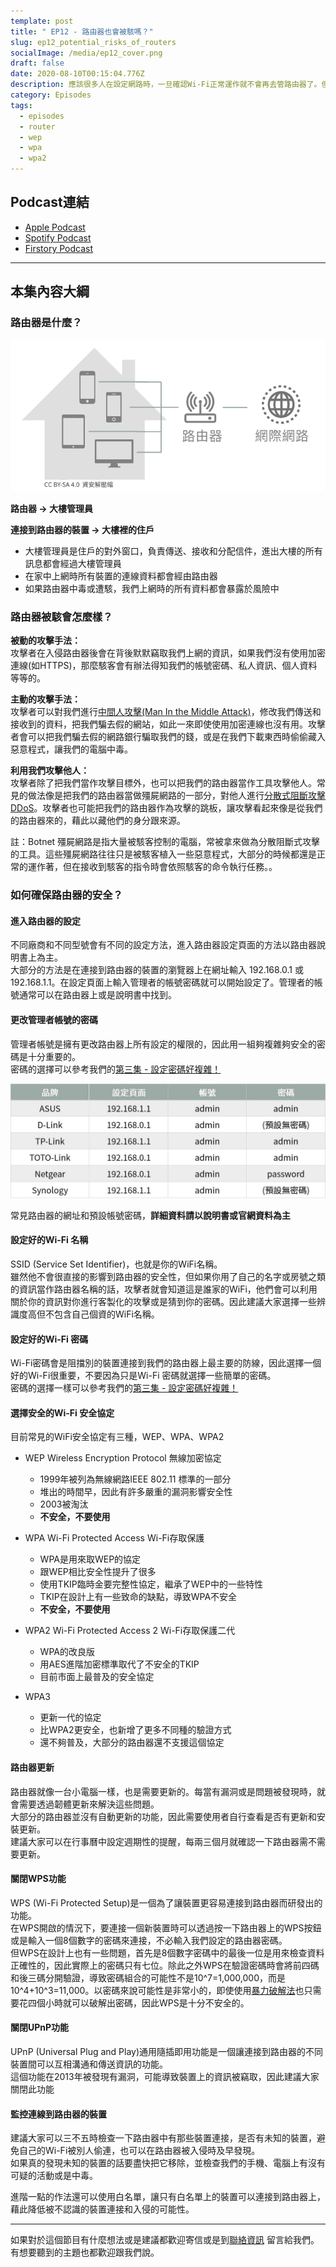 ```yaml
---
template: post
title: " EP12 - 路由器也會被駭嗎？"
slug: ep12_potential_risks_of_routers
socialImage: /media/ep12_cover.png
draft: false
date: 2020-08-10T00:15:04.776Z
description: 應該很多人在設定網路時，一旦確認Wi-Fi正常運作就不會再去管路由器了。但你有沒有想過，連線上網時都會經過的路由器，做為你的對外窗口，就這樣放著真的沒關係嗎？
category: Episodes
tags:
  - episodes
  - router
  - wep
  - wpa
  - wpa2
---
```

## Podcast連結

* [Apple Podcast](https://podcasts.apple.com/tw/podcast/%E8%B3%87%E5%AE%89%E8%A7%A3%E5%A3%93%E7%B8%AE/id1513276667#episodeGuid=ckdnp1che25o00862v1hvmb3n)
* [Spotify Podcast](https://open.spotify.com/episode/0RwqOCL4nbhdOgdK0I3BVn)
* [Firstory Podcast](https://open.firstory.me/story/ckdnp1che25o00862v1hvmb3n)

- - -

## 本集內容大綱

### 路由器是什麼？

![](/media/router_diagram.png)

**路由器 → 大樓管理員**

**連接到路由器的裝置 → 大樓裡的住戶**

* 大樓管理員是住戶的對外窗口，負責傳送、接收和分配信件，進出大樓的所有訊息都會經過大樓管理員
* 在家中上網時所有裝置的連線資料都會經由路由器
* 如果路由器中毒或遭駭，我們上網時的所有資料都會暴露於風險中

### 路由器被駭會怎麼樣？

**被動的攻擊手法：**\
攻擊者在入侵路由器後會在背後默默竊取我們上網的資訊，如果我們沒有使用加密連線(如HTTPS)，那麼駭客會有辦法得知我們的帳號密碼、私人資訊、個人資料等等的。

**主動的攻擊手法：**\
攻擊者可以對我們進行[中間人攻擊(Man In the Middle Attack)](/posts/ep4-do-we-need-vpn#man-in-the-middle-attack-中間人攻擊)，修改我們傳送和接收到的資料，把我們騙去假的網站，如此一來即使使用加密連線也沒有用。攻擊者會可以把我們騙去假的網路銀行騙取我們的錢，或是在我們下載東西時偷偷藏入惡意程式，讓我們的電腦中毒。

**利用我們攻擊他人：**\
攻擊者除了把我們當作攻擊目標外，也可以把我們的路由器當作工具攻擊他人。常見的做法像是把我們的路由器當做殭屍網路的一部分，對他人進行[分散式阻斷攻擊DDoS](/posts/ep2-what-is-infosec#常見的駭客攻擊手法)。攻擊者也可能把我們的路由器作為攻擊的跳板，讓攻擊看起來像是從我們的路由器來的，藉此以藏他們的身分跟來源。

註：Botnet 殭屍網路是指大量被駭客控制的電腦，常被拿來做為分散阻斷式攻擊的工具。這些殭屍網路往往只是被駭客植入一些惡意程式，大部分的時候都還是正常的運作著，但在接收到駭客的指令時會依照駭客的命令執行任務。。

### 如何確保路由器的安全？

#### 進入路由器的設定

不同廠商和不同型號會有不同的設定方法，進入路由器設定頁面的方法以路由器說明書上為主。\
大部分的方法是在連接到路由器的裝置的瀏覽器上在網址輸入 192.168.0.1 或 192.168.1.1。在設定頁面上輸入管理者的帳號密碼就可以開始設定了。管理者的帳號通常可以在路由器上或是說明書中找到。

#### 更改管理者帳號的密碼

管理者帳號是擁有更改路由器上所有設定的權限的，因此用一組夠複雜夠安全的密碼是十分重要的。\
密碼的選擇可以參考我們的[第三集 - 設定密碼好複雜！](/posts/EP3-why-does-password-has-to-be-so-complicated)

![](/media/router_defaultpassword.jpg)

常見路由器的網址和預設帳號密碼，**詳細資料請以說明書或官網資料為主**

#### 設定好的Wi-Fi 名稱

SSID (Service Set Identifier)，也就是你的WiFi名稱。\
雖然他不會很直接的影響到路由器的安全性，但如果你用了自己的名字或房號之類的資訊當作路由器名稱的話，攻擊者就會知道這是誰家的WiFi，他們會可以利用關於你的資訊對你進行客製化的攻擊或是猜到你的密碼。因此建議大家選擇一些辨識度高但不包含自己個資的WiFi名稱。

#### 設定好的Wi-Fi 密碼

Wi-Fi密碼會是阻擋別的裝置連接到我們的路由器上最主要的防線，因此選擇一個好的Wi-Fi很重要，不要因為只是Wi-Fi 密碼就選擇一些簡單的密碼。\
密碼的選擇一樣可以參考我們的[第三集 - 設定密碼好複雜！](/posts/EP3-why-does-password-has-to-be-so-complicated)

#### 選擇安全的Wi-Fi 安全協定

目前常見的WiFi安全協定有三種，WEP、WPA、WPA2

* WEP Wireless Encryption Protocol 無線加密協定

  * 1999年被列為無線網路IEEE 802.11 標準的一部分
  * 堆出的時間早，因此有許多嚴重的漏洞影響安全性
  * 2003被淘汰
  * **不安全，不要使用**
* WPA Wi-Fi Protected Access Wi-Fi存取保護

  * WPA是用來取WEP的協定
  * 跟WEP相比安全性提升了很多
  * 使用TKIP臨時金要完整性協定，繼承了WEP中的一些特性
  * TKIP在設計上有一些致命的缺點，導致WPA不安全
  * **不安全，不要使用**
* WPA2 Wi-Fi Protected Access 2 Wi-Fi存取保護二代

  * WPA的改良版
  * 用AES進階加密標準取代了不安全的TKIP
  * 目前市面上最普及的安全協定
* WPA3

  * 更新一代的協定
  * 比WPA2更安全，也新增了更多不同種的驗證方式
  * 還不夠普及，大部分的路由器還不支援這個協定

#### 路由器更新

路由器就像一台小電腦一樣，也是需要更新的。每當有漏洞或是問題被發現時，就會需要透過韌體更新來解決這些問題。\
大部分的路由器並沒有自動更新的功能，因此需要使用者自行查看是否有更新和安裝更新。\
建議大家可以在行事曆中設定週期性的提醒，每兩三個月就確認一下路由器需不需要更新。

#### 關閉WPS功能

WPS (Wi-Fi Protected Setup)是一個為了讓裝置更容易連接到路由器而研發出的功能。\
在WPS開啟的情況下，要連接一個新裝置時可以透過按一下路由器上的WPS按鈕或是輸入一個8個數字的密碼來連接，不必輸入我們設定的路由器密碼。\
但WPS在設計上也有一些問題，首先是8個數字密碼中的最後一位是用來檢查資料正確性的，因此實際上的密碼只有七位。除此之外WPS在驗證密碼時會將前四碼和後三碼分開驗證，導致密碼組合的可能性不是10^7=1,000,000，而是10^4+10^3=11,000。以密碼來說可能性是非常小的，即使使用[暴力破解法](/posts/EP3-why-does-password-has-to-be-so-complicated#%E6%9A%B4%E5%8A%9B%E7%A0%B4%E8%A7%A3%E6%B3%95-brute-force-attack)也只需要花四個小時就可以破解出密碼，因此WPS是十分不安全的。

#### 關閉UPnP功能

UPnP (Universal Plug and Play)通用隨插即用功能是一個讓連接到路由器的不同裝置間可以互相溝通和傳送資訊的功能。\
這個功能在2013年被發現有漏洞，可能導致裝置上的資訊被竊取，因此建議大家關閉此功能

#### 監控連線到路由器的裝置

建議大家可以三不五時檢查一下路由器中有那些裝置連接，是否有未知的裝置，避免自己的Wi-Fi被別人偷連，也可以在路由器被入侵時及早發現。\
如果真的發現未知的裝置的話要盡快把它移除，並檢查我們的手機、電腦上有沒有可疑的活動或是中毒。

進階一點的作法還可以使用白名單，讓只有白名單上的裝置可以連接到路由器上，藉此降低被不認識的裝置連接和入侵的可能性。

- - -

如果對於這個節目有什麼想法或是建議都歡迎寄信或是到[聯絡資訊](/pages/contacts) 留言給我們。 有想要聽到的主題也都歡迎跟我們說。
